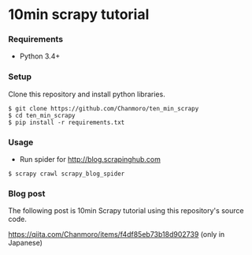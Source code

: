 # 10min scrapy tutorial
### Requirements

- Python 3.4+

### Setup
Clone this repository and install python libraries.

```
$ git clone https://github.com/Chanmoro/ten_min_scrapy
$ cd ten_min_scrapy
$ pip install -r requirements.txt
```

### Usage

- Run spider for http://blog.scrapinghub.com
```
$ scrapy crawl scrapy_blog_spider
```

### Blog post
The following post is 10min Scrapy tutorial using this repository's source code.

https://qiita.com/Chanmoro/items/f4df85eb73b18d902739
(only in Japanese)
